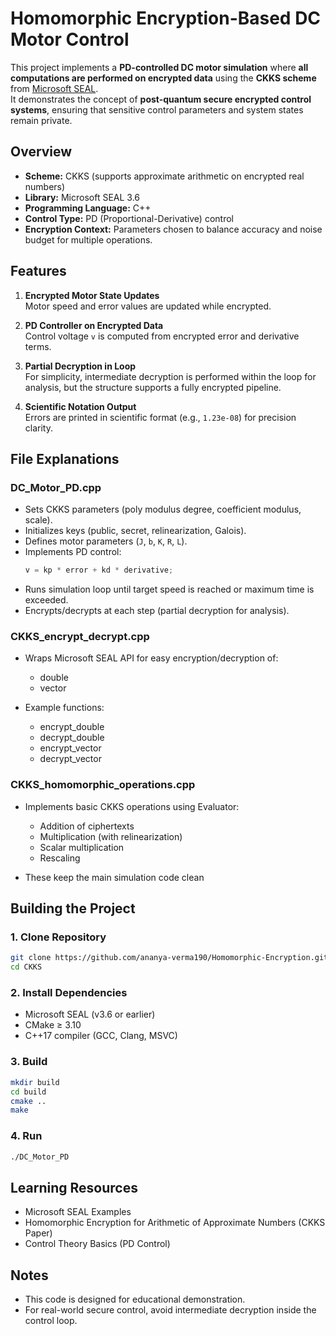# Homomorphic Encryption-Based DC Motor Control

This project implements a **PD-controlled DC motor simulation** where **all computations are performed on encrypted data** using the **CKKS scheme** from [Microsoft SEAL](https://github.com/microsoft/SEAL).  
It demonstrates the concept of **post-quantum secure encrypted control systems**, ensuring that sensitive control parameters and system states remain private.



## Overview

- **Scheme:** CKKS (supports approximate arithmetic on encrypted real numbers)
- **Library:** Microsoft SEAL 3.6
- **Programming Language:** C++  
- **Control Type:** PD (Proportional-Derivative) control
- **Encryption Context:** Parameters chosen to balance accuracy and noise budget for multiple operations.



## Features

1. **Encrypted Motor State Updates**  
   Motor speed and error values are updated while encrypted.
   
2. **PD Controller on Encrypted Data**  
   Control voltage `v` is computed from encrypted error and derivative terms.

3. **Partial Decryption in Loop**  
   For simplicity, intermediate decryption is performed within the loop for analysis, but the structure supports a fully encrypted pipeline.

4. **Scientific Notation Output**  
   Errors are printed in scientific format (e.g., `1.23e-08`) for precision clarity.



## File Explanations

### **DC_Motor_PD.cpp**
- Sets CKKS parameters (poly modulus degree, coefficient modulus, scale).
- Initializes keys (public, secret, relinearization, Galois).
- Defines motor parameters (`J`, `b`, `K`, `R`, `L`).
- Implements PD control:
  ```cpp
  v = kp * error + kd * derivative;
- Runs simulation loop until target speed is reached or maximum time is exceeded.
- Encrypts/decrypts at each step (partial decryption for analysis).

### **CKKS_encrypt_decrypt.cpp**
- Wraps Microsoft SEAL API for easy encryption/decryption of:
  - double
  - vector<double>

- Example functions:
  - encrypt_double
  - decrypt_double
  - encrypt_vector
  - decrypt_vector

### **CKKS_homomorphic_operations.cpp**
- Implements basic CKKS operations using Evaluator:
  - Addition of ciphertexts
  - Multiplication (with relinearization)
  - Scalar multiplication
  - Rescaling

- These keep the main simulation code clean



## Building the Project

### 1. Clone Repository
```bash
git clone https://github.com/ananya-verma190/Homomorphic-Encryption.git
cd CKKS
```
### 2. Install Dependencies
- Microsoft SEAL (v3.6 or earlier)
- CMake ≥ 3.10
- C++17 compiler (GCC, Clang, MSVC)

### 3. Build
```bash
mkdir build
cd build
cmake ..
make
```

### 4. Run
```bash
./DC_Motor_PD
```


## Learning Resources
- Microsoft SEAL Examples
- Homomorphic Encryption for Arithmetic of Approximate Numbers (CKKS Paper)
- Control Theory Basics (PD Control)


## Notes
- This code is designed for educational demonstration.
- For real-world secure control, avoid intermediate decryption inside the control loop.
